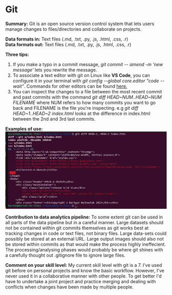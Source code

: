 # Git

**Summary:** Git is an open source version control system that lets users manage changes to files/directories and collaborate on projects.

**Data formats in:**  Text files (.md, .txt, .py, .js, .html, .css, .r)  
**Data formats out:**  Text files (.md, .txt, .py, .js, .html, .css, .r)

**Three tips:** 
1. If you make a typo in a commit message, *git commit -- amend -m 'new message'* lets you rewrite the message.
2.  To associate a text editor with git on Linux like **VS Code**, you can configure it in your terminal with *git config --global core.editor "code --wait"*. Commands for other editors can be found [here.](https://docs.github.com/en/get-started/getting-started-with-git/associating-text-editors-with-git)
3. You can inspect the changes to a file between the most recent commit and past commits with the command *git diff HEAD\~NUM..HEAD\~NUM FILENAME* where NUM refers to how many commits you want to go back and FILENAME is the file you're inspecting. e.g *git diff HEAD\~1..HEAD\~2 index.html* looks at the difference in index.html between the 2nd and 3rd last commits.

**Examples of use:** ![inspecting changes in file between commits](images/git%20example.png)

**Contribution to data analytics pipeline:** To some extent git can be used in all parts of the data pipeline but in a careful manner. Large datasets should not be contained within git commits themselves as git works best at tracking changes in code or text files, not binary files. Large data-sets could possibly be stored at an external URL. Large output images should also not be stored within commits as that would make the process highly ineffecient. The processing/analysing phases would probably be where git shines with a carefully thought out .gitignore file to ignore large files.

**Comment on your skill level:** My current skill level with git is a 7. I've used git before on personal projects and know the basic workflow. However, I've never used it in a collaborative manner with other people. To get better I'd have to undertake a joint project and practice merging and dealing with conflicts when changes have been made by multiple people.
